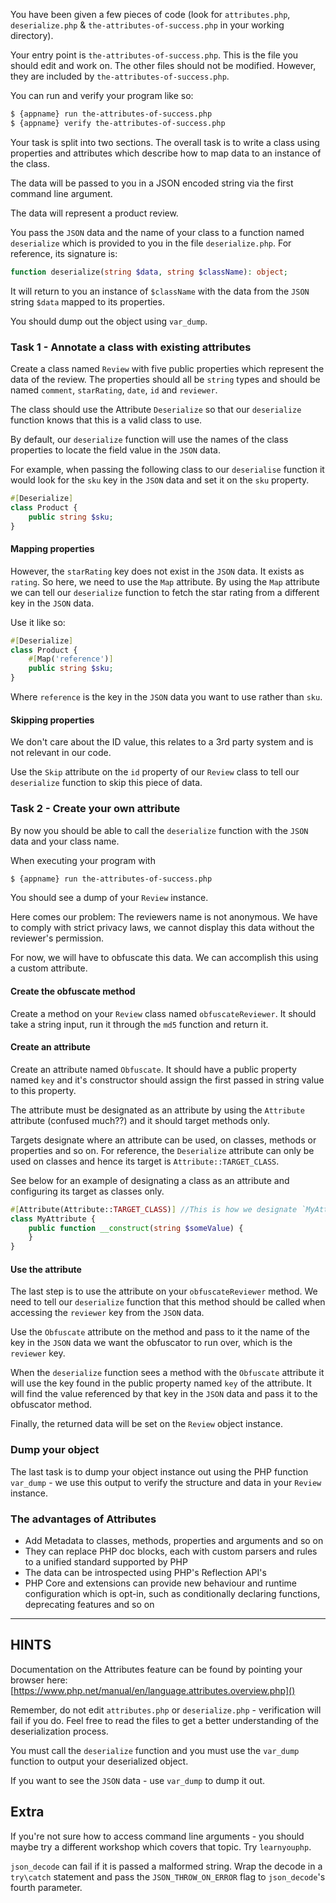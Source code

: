 You have been given a few pieces of code (look for `attributes.php`, `deserialize.php` & `the-attributes-of-success.php` in your working directory).

Your entry point is `the-attributes-of-success.php`. This is the file you should edit and work on. The other files should not be modified. However, they are included by `the-attributes-of-success.php`.

You can run and verify your program like so:

```sh
$ {appname} run the-attributes-of-success.php
$ {appname} verify the-attributes-of-success.php
```

Your task is split into two sections. The overall task is to write a class using properties and attributes which describe how to map data to an instance of the class.

The data will be passed to you in a JSON encoded string via the first command line argument. 

The data will represent a product review.

You pass the `JSON` data and the name of your class to a function named `deserialize` which is provided to you in the file  `deserialize.php`. For reference, its signature is:

```php
function deserialize(string $data, string $className): object;
```

It will return to you an instance of `$className` with the data from the `JSON` string `$data` mapped to its properties.

You should dump out the object using `var_dump`.

### Task 1 - Annotate a class with existing attributes

Create a class named `Review` with five public properties which represent the data of the review. The properties should all be `string` types and should be named `comment`, `starRating`, `date`, `id` and `reviewer`.

The class should use the Attribute `Deserialize` so that our `deserialize` function knows that this is a valid class to use.

By default, our `deserialize` function will use the names of the class properties to locate the field value in the `JSON` data.

For example, when passing the following class to our `deserialise` function it would look for the `sku` key in the `JSON` data and set it on the `sku` property.

```php
#[Deserialize]
class Product {
    public string $sku;
}
```

#### Mapping properties

However, the `starRating` key does not exist in the `JSON` data. It exists as `rating`. So here, we need to use the `Map` attribute. By using the `Map` attribute we can tell our `deserialize` function to fetch the star rating from a different key in the `JSON` data.

Use it like so:

```php
#[Deserialize]
class Product {
    #[Map('reference')]
    public string $sku;
}
```

Where `reference` is the key in the `JSON` data you want to use rather than `sku`.

#### Skipping properties

We don't care about the ID value, this relates to a 3rd party system and is not relevant in our code.

Use the `Skip` attribute on the `id` property of our `Review` class to tell our `deserialize` function to skip this piece of data.

### Task 2 - Create your own attribute

By now you should be able to call the `deserialize` function with the `JSON` data and your class name.

When executing your program with

```sh
$ {appname} run the-attributes-of-success.php
```

You should see a dump of your `Review` instance.

Here comes our problem: The reviewers name is not anonymous. We have to comply with strict privacy laws, we cannot display this data without the reviewer's permission.

For now, we will have to obfuscate this data. We can accomplish this using a custom attribute.

#### Create the obfuscate method

Create a method on your `Review` class named `obfuscateReviewer`. It should take a string input, run it through the `md5` function and return it.

#### Create an attribute

Create an attribute named `Obfuscate`. It should have a public property named `key` and it's constructor should assign the first passed in string value to this property.

The attribute must be designated as an attribute by using the `Attribute` attribute (confused much??) and it should target methods only.

Targets designate where an attribute can be used, on classes, methods or properties and so on. For reference, the `Deserialize` attribute can only be used on classes and hence its target is `Attribute::TARGET_CLASS`.

See below for an example of designating a class as an attribute and configuring its target as classes only.

```php
#[Attribute(Attribute::TARGET_CLASS)] //This is how we designate `MyAttribute` as an attribute with its target.
class MyAttribute {
    public function __construct(string $someValue) {
    }
}
```

#### Use the attribute

The last step is to use the attribute on your `obfuscateReviewer` method. We need to tell our `deserialize` function that this method should be called when accessing the `reviewer` key from the `JSON` data.

Use the `Obfuscate` attribute on the method and pass to it the name of the key in the `JSON` data we want the obfuscator to run over, which is the `reviewer` key.

When the `deserialize` function sees a method with the `Obfuscate` attribute it will use the key found in the public property named `key` of the attribute. It will find the value referenced by that key in the `JSON` data and pass it to the obfuscator method. 

Finally, the returned data will be set on the `Review` object instance.

### Dump your object

The last task is to dump your object instance out using the PHP function `var_dump` - we use this output to verify the structure and data in your `Review` instance.    

### The advantages of Attributes

* Add Metadata to classes, methods, properties and arguments and so on
* They can replace PHP doc blocks, each with custom parsers and rules to a unified standard supported by PHP
* The data can be introspected using PHP's Reflection API's
* PHP Core and extensions can provide new behaviour and runtime configuration which is opt-in, such as conditionally declaring functions, deprecating features and so on

----------------------------------------------------------------------
## HINTS

Documentation on the Attributes feature can be found by pointing your browser here:
[https://www.php.net/manual/en/language.attributes.overview.php]()

Remember, do not edit `attributes.php` or `deserialize.php` - verification will fail if you do. Feel free to read the files to get a better understanding of the deserialization process.

You must call the `deserialize` function and you must use the `var_dump` function to output your deserialized object.

If you want to see the `JSON` data - use `var_dump` to dump it out.


## Extra

If you're not sure how to access command line arguments - you should maybe try a different workshop which covers that topic. Try `learnyouphp`.

`json_decode` can fail if it is passed a malformed string. Wrap the decode in a `try\catch` statement and pass the `JSON_THROW_ON_ERROR` flag to `json_decode`'s fourth parameter.